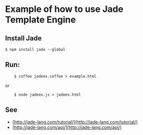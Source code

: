 # Example of how to use Jade Template Engine

## Install Jade

    $ npm install jade --global

## Run:
        $ coffee jadeex.coffee > example.html

or

        $ node jadeex.js > jadeex.html

## See

* [http://jade-lang.com/tutorial/](http://jade-lang.com/tutorial/)
* [http://jade-lang.com/api/](http://jade-lang.com/api/)
